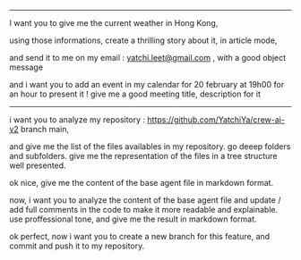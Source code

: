 -----------------
I want you to give me the current weather in Hong Kong, 

using those informations, create a thrilling story about it, in article mode,

and send it to me on my email : yatchi.leet@gmail.com , with a good object message

and i want you to add an event in my calendar for 20 february at 19h00 for an hour to present it ! give me a good meeting title, description for it

---------------------


i want you to analyze my repository : https://github.com/YatchiYa/crew-ai-v2
branch main, 

and give me the list of the files availables in my repository. go deeep folders and subfolders.
give me the representation of the files in a tree structure well presented.



ok nice, 
give me the content of the base agent file in markdown format.


now, i want you to analyze the content of the base agent file and update / add full comments in the code to make it more readable and explainable.
use proffessional tone, and give me the result in markdown format.

ok perfect, now i want you to create a new branch for this feature, and commit and push it to my repository.